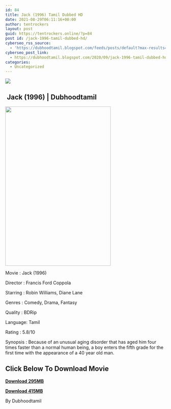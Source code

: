 ```yaml
---
id: 84
title: Jack (1996) Tamil Dubbed HD
date: 2021-08-29T06:11:16+00:00
author: tentrockers
layout: post
guid: https://tentrockers.online/?p=84
post id: /jack-1996-tamil-dubbed-hd/
cyberseo_rss_source:
  - 'https://dubhoodtamil.blogspot.com/feeds/posts/default?max-results=150&start-index=151'
cyberseo_post_link:
  - https://dubhoodtamil.blogspot.com/2020/09/jack-1996-tamil-dubbed-hd.html
categories:
  - Uncategorized
---
```

<div class="media_block">
  <img src="https://1.bp.blogspot.com/-6igF1-stI3Q/X1StOca0eFI/AAAAAAAACVU/VHvbLcgM7J49XClbIC3c8Lt_sLK3NpicgCNcBGAsYHQ/s72-w331-h500-c/p_800x1200_AMC_Jack_12032019.jpg" class="media_thumbnail" />
</div>

## &nbsp;Jack (1996) | Dubhoodtamil

<div class="separator">
  <a href="https://1.bp.blogspot.com/-6igF1-stI3Q/X1StOca0eFI/AAAAAAAACVU/VHvbLcgM7J49XClbIC3c8Lt_sLK3NpicgCNcBGAsYHQ/s1200/p_800x1200_AMC_Jack_12032019.jpg" imageanchor="1"><img loading="lazy" border="0" data-original-height="1200" data-original-width="800" height="500" src="https://1.bp.blogspot.com/-6igF1-stI3Q/X1StOca0eFI/AAAAAAAACVU/VHvbLcgM7J49XClbIC3c8Lt_sLK3NpicgCNcBGAsYHQ/w331-h500/p_800x1200_AMC_Jack_12032019.jpg" width="331" /></a>
</div>

Movie	<span></span>:	<span></span>Jack (1996)&nbsp;

Director	<span></span>:	<span></span>Francis Ford Coppola&nbsp;

Starring	<span></span>:	<span></span>Robin Williams, Diane Lane&nbsp;

Genres	<span></span>:	<span></span>Comedy, Drama, Fantasy&nbsp;

Quality	<span></span>:	<span></span>BDRip&nbsp;

Language:	<span></span>Tamil&nbsp;

Rating	<span></span>:	<span></span>5.8/10

Synopsis : Because of an unusual aging disorder that has aged him four times faster than a normal human being, a boy enters the fifth grade for the first time with the appearance of a 40 year old man.

## <span><b>Click Below To Download Movie</b></span>

<span><b><a href="https://oncehelp.com/jack" target="_blank" rel="noopener">Download 295MB</a></b></span>

<span><b><a href="https://oncehelp.com/jack-2" target="_blank" rel="noopener">Download 415MB</a></b></span>

By Dubhoodtamil
